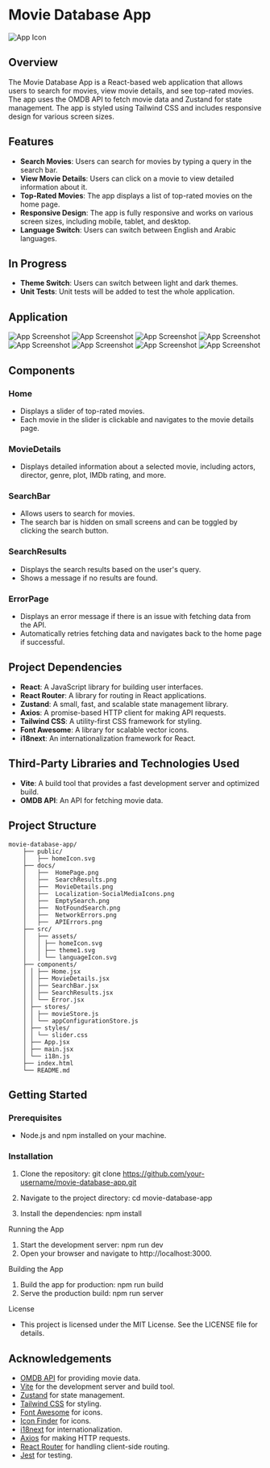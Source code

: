 # Movie Database App

![App Icon](movie-database-app/public/OMDBHome.svg)

## Overview

The Movie Database App is a React-based web application that allows users to search for movies, view movie details, and see top-rated movies. The app uses the OMDB API to fetch movie data and Zustand for state management. The app is styled using Tailwind CSS and includes responsive design for various screen sizes.

## Features

- **Search Movies**: Users can search for movies by typing a query in the search bar.
- **View Movie Details**: Users can click on a movie to view detailed information about it.
- **Top-Rated Movies**: The app displays a list of top-rated movies on the home page.
- **Responsive Design**: The app is fully responsive and works on various screen sizes, including mobile, tablet, and desktop.
- **Language Switch**: Users can switch between English and Arabic languages.

## In Progress
- **Theme Switch**: Users can switch between light and dark themes.
- **Unit Tests**: Unit tests will be added to test the whole application.


## Application

![App Screenshot](movie-database-app/docs/HomePage.png)
![App Screenshot](movie-database-app/docs/SearchResults.png)
![App Screenshot](movie-database-app/docs/MovieDetails.png)
![App Screenshot](movie-database-app/docs/Localization-SocialMediaIcons.png)
![App Screenshot](movie-database-app/docs/EmptySearch.png)
![App Screenshot](movie-database-app/docs/NotFoundSearch.png)
![App Screenshot](movie-database-app/docs/NetworkErrors.png)
![App Screenshot](movie-database-app/docs/APIErrors.png)

## Components

### Home
- Displays a slider of top-rated movies.
- Each movie in the slider is clickable and navigates to the movie details page.

### MovieDetails
- Displays detailed information about a selected movie, including actors, director, genre, plot, IMDb rating, and more.

### SearchBar
- Allows users to search for movies.
- The search bar is hidden on small screens and can be toggled by clicking the search button.

### SearchResults
- Displays the search results based on the user's query.
- Shows a message if no results are found.

### ErrorPage
- Displays an error message if there is an issue with fetching data from the API.
- Automatically retries fetching data and navigates back to the home page if successful.

## Project Dependencies

- **React**: A JavaScript library for building user interfaces.
- **React Router**: A library for routing in React applications.
- **Zustand**: A small, fast, and scalable state management library.
- **Axios**: A promise-based HTTP client for making API requests.
- **Tailwind CSS**: A utility-first CSS framework for styling.
- **Font Awesome**: A library for scalable vector icons.
- **i18next**: An internationalization framework for React.

## Third-Party Libraries and Technologies Used

- **Vite**: A build tool that provides a fast development server and optimized build.
- **OMDB API**: An API for fetching movie data.

## Project Structure
```
movie-database-app/ 
	├── public/
	│	├── homeIcon.svg 
	├── docs/ 
	│	├──  HomePage.png
	│	├──  SearchResults.png
	│	├──  MovieDetails.png
	│	├──  Localization-SocialMediaIcons.png
	│	├──  EmptySearch.png
	│	├──  NotFoundSearch.png
	│	├──  NetworkErrors.png
	│	├──  APIErrors.png	
	├── src/
	│	├── assets/ 
	│	│ ├── homeIcon.svg 
	│	│ ├── theme1.svg 
	│	│ └── languageIcon.svg 
	├── components/ 
	│ │ ├── Home.jsx 
	│ │ ├── MovieDetails.jsx
	│ │ ├── SearchBar.jsx
	│ │ ├── SearchResults.jsx
	│ │ └── Error.jsx
	│ ├── stores/ 
	│ │ ├── movieStore.js 
	│ │ └── appConfigurationStore.js
	│ ├── styles/ 
	│ │ └── slider.css
	│ ├── App.jsx 
	│ ├── main.jsx 
	│ └── i18n.js
	├── index.html
	└── README.md
```
## Getting Started

### Prerequisites

- Node.js and npm installed on your machine.

### Installation

1. Clone the repository:
   git clone https://github.com/your-username/movie-database-app.git

2. Navigate to the project directory:
   cd movie-database-app

3. Install the dependencies:
   npm install

Running the App
   1. Start the development server:
	  npm run dev
   2. Open your browser and navigate to http://localhost:3000.
   
Building the App
   1. Build the app for production:
      npm run build
   2. Serve the production build:
      npm run server
   
License

- This project is licensed under the MIT License. See the LICENSE file for details.

## Acknowledgements

- [OMDB API](https://www.omdbapi.com/) for providing movie data.
- [Vite](https://vitejs.dev/) for the development server and build tool.
- [Zustand](https://zustand-demo.pmnd.rs/) for state management.
- [Tailwind CSS](https://tailwindcss.com/) for styling.
- [Font Awesome](https://fontawesome.com/) for icons.
- [Icon Finder](https://www.iconfinder.com/) for icons.
- [i18next](https://www.i18next.com/) for internationalization.
- [Axios](https://axios-http.com/) for making HTTP requests.
- [React Router](https://reactrouter.com/) for handling client-side routing.
- [Jest](https://jestjs.io/) for testing.
